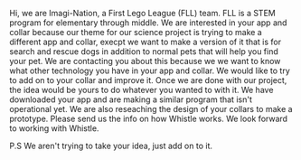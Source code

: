 Hi, we are Imagi-Nation, a First Lego League (FLL) team. FLL is a STEM program for elementary through middle. We are interested in your app and collar because our theme for our science project is trying to make a different app and collar, execpt we want to make a version of it that is for search and rescue dogs in addition to normal pets that will help you find your pet. We are contacting you about this because we we want to know what other technology you have in your app and collar. We would like to try to add on to your collar and improve it. Once we are done with our project, the idea would be yours to do whatever you wanted to with it. We have downloaded your app and are making a similar program that isn't operational yet. We are also reseaching the design of your collars to make a prototype. Please send us the info on how Whistle works. We look forward to working with Whistle. 

P.S We aren't trying to take your idea, just add on to it.
